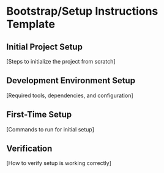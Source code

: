 # Bootstrap/Setup Instructions Template

## Initial Project Setup

[Steps to initialize the project from scratch]

## Development Environment Setup

[Required tools, dependencies, and configuration]

## First-Time Setup

[Commands to run for initial setup]

## Verification

[How to verify setup is working correctly]
